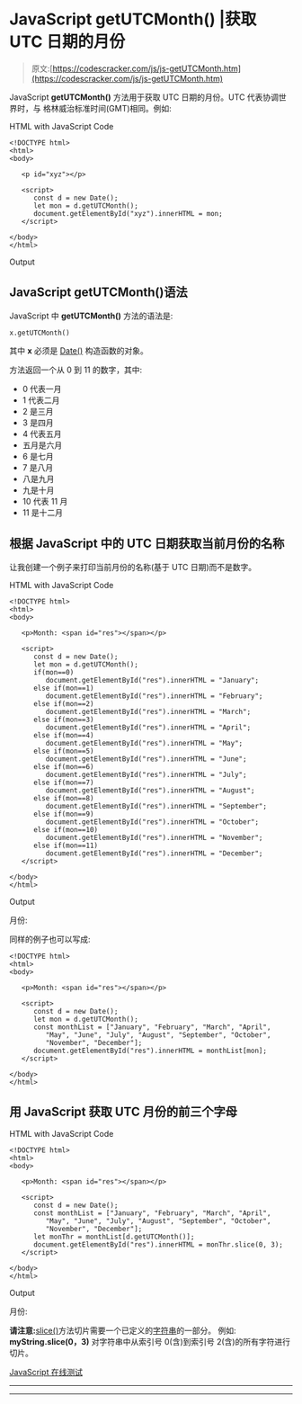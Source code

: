# JavaScript getUTCMonth() |获取 UTC 日期的月份

> 原文:[https://codescracker.com/js/js-getUTCMonth.htm](https://codescracker.com/js/js-getUTCMonth.htm)

JavaScript **getUTCMonth()** 方法用于获取 UTC 日期的月份。UTC 代表协调世界时，与 格林威治标准时间(GMT)相同。例如:

HTML with JavaScript Code

```
<!DOCTYPE html>
<html>
<body>

   <p id="xyz"></p>

   <script>
      const d = new Date();
      let mon = d.getUTCMonth();
      document.getElementById("xyz").innerHTML = mon;
   </script>

</body>
</html>
```

Output

## JavaScript getUTCMonth()语法

JavaScript 中 **getUTCMonth()** 方法的语法是:

```
x.getUTCMonth()
```

其中 **x** 必须是 [Date()](/js/js-date-constructor.htm) 构造函数的对象。

方法返回一个从 0 到 11 的数字，其中:

*   0 代表一月
*   1 代表二月
*   2 是三月
*   3 是四月
*   4 代表五月
*   五月是六月
*   6 是七月
*   7 是八月
*   八是九月
*   九是十月
*   10 代表 11 月
*   11 是十二月

## 根据 JavaScript 中的 UTC 日期获取当前月份的名称

让我创建一个例子来打印当前月份的名称(基于 UTC 日期)而不是数字。

HTML with JavaScript Code

```
<!DOCTYPE html>
<html>
<body>

   <p>Month: <span id="res"></span></p>

   <script>
      const d = new Date();
      let mon = d.getUTCMonth();
      if(mon==0)
         document.getElementById("res").innerHTML = "January";
      else if(mon==1)
         document.getElementById("res").innerHTML = "February";
      else if(mon==2)
         document.getElementById("res").innerHTML = "March";
      else if(mon==3)
         document.getElementById("res").innerHTML = "April";
      else if(mon==4)
         document.getElementById("res").innerHTML = "May";
      else if(mon==5)
         document.getElementById("res").innerHTML = "June";
      else if(mon==6)
         document.getElementById("res").innerHTML = "July";
      else if(mon==7)
         document.getElementById("res").innerHTML = "August";
      else if(mon==8)
         document.getElementById("res").innerHTML = "September";
      else if(mon==9)
         document.getElementById("res").innerHTML = "October";
      else if(mon==10)
         document.getElementById("res").innerHTML = "November";
      else if(mon==11)
         document.getElementById("res").innerHTML = "December";
   </script>

</body>
</html>
```

Output

月份:

同样的例子也可以写成:

```
<!DOCTYPE html>
<html>
<body>

   <p>Month: <span id="res"></span></p>

   <script>
      const d = new Date();
      let mon = d.getUTCMonth();
      const monthList = ["January", "February", "March", "April",
         "May", "June", "July", "August", "September", "October",
         "November", "December"];
      document.getElementById("res").innerHTML = monthList[mon];
   </script>

</body>
</html>
```

## 用 JavaScript 获取 UTC 月份的前三个字母

HTML with JavaScript Code

```
<!DOCTYPE html>
<html>
<body>

   <p>Month: <span id="res"></span></p>

   <script>
      const d = new Date();
      const monthList = ["January", "February", "March", "April",
         "May", "June", "July", "August", "September", "October",
         "November", "December"];
      let monThr = monthList[d.getUTCMonth()];
      document.getElementById("res").innerHTML = monThr.slice(0, 3);
   </script>

</body>
</html>
```

Output

月份:

**请注意:**[slice()](/js/js-slice-string.htm)方法切片需要一个已定义的[字符串](/js/js-strings.htm)的一部分。 例如: **myString.slice(0，3)** 对字符串中从索引号 0(含)到索引号 2(含)的所有字符进行切片。

[JavaScript 在线测试](/exam/showtest.php?subid=6)

* * *

* * *